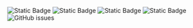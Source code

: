 ![Static Badge](https://img.shields.io/badge/blacklists-60-000000) ![Static Badge](https://img.shields.io/badge/blacklisted-2681043-cc0000) ![Static Badge](https://img.shields.io/badge/whitelisted-2244-00CC00) ![Static Badge](https://img.shields.io/badge/streaming_blacklist-28107-000000) ![GitHub issues](https://img.shields.io/github/issues/fabriziosalmi/blacklists)
